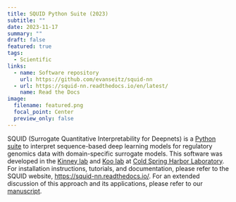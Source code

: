 ```yaml
---
title: SQUID Python Suite (2023)
subtitle: ""
date: 2023-11-17
summary: ""
draft: false
featured: true
tags:
  - Scientific
links:
  - name: Software repository
    url: https://github.com/evanseitz/squid-nn
  - url: https://squid-nn.readthedocs.io/en/latest/
    name: Read the Docs
image:
  filename: featured.png
  focal_point: Center
  preview_only: false
---
```


SQUID (Surrogate Quantitative Interpretability for Deepnets) is a [Python suite](https://github.com/evanseitz/squid-nn) to interpret sequence-based deep learning models for regulatory genomics data with domain-specific surrogate models. This software was developed in the [Kinney lab](https://kinneylab.labsites.cshl.edu/) and [Koo lab](https://koolab.cshl.edu/)  at [Cold Spring Harbor Laboratory](https://www.cshl.edu/). For installation instructions, tutorials, and documentation, please refer to the SQUID website, https://squid-nn.readthedocs.io/. For an extended discussion of this approach and its applications, please refer to our [manuscript](https://doi.org/10.1101/2023.11.14.567120).